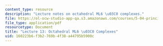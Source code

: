 ```yaml
---
content_type: resource
description: "Lecture notes on octahedral ML6 \u03C0 complexes."
file: https://ol-ocw-studio-app-qa.s3.amazonaws.com/courses/5-04-principles-of-inorganic-chemistry-ii-fall-2008/160223b6f3b2769b4f38a44795b5900c_Lecture_13.pdf
file_type: application/pdf
resourcetype: Document
title: "Lecture 13: Octahedral ML6 \u03C0 Complexes"
uid: 160223b6-f3b2-769b-4f38-a44795b5900c
---
```


